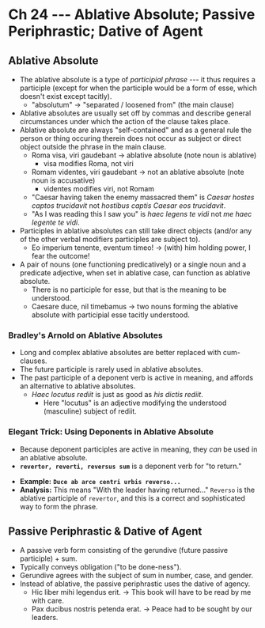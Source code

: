 # Ch 24 --- Ablative Absolute; Passive Periphrastic; Dative of Agent

## Ablative Absolute

- The ablative absolute is a type of *participial phrase* --- it thus requires a participle (except
  for when the participle would be a form of esse, which doesn't exist except tacitly). 
  - "absolutum" $\rightarrow$ "separated / loosened from" (the main clause)
- Ablative absolutes are usually set off by commas and describe general circumstances under which 
  the action of the clause takes place.
- Ablative absolute are always "self-contained" and as a general rule the person or thing occuring therein
  does not occur as subject or direct object outside the phrase in the main clause. 
  - Roma visa, viri gaudebant $\rightarrow$ ablative absolute (note noun is ablative)
    - visa modifies Roma, not viri
  - Romam videntes, viri gaudebant $\rightarrow$ not an ablative absolute (note noun is accusative)
    - videntes modifies viri, not Romam
  - "Caesar having taken the enemy massacred them" is *Caesar hostes captos trucidavit* not 
    *hostibus captis Caesar eos trucidavit*. 
  - "As I was reading this I saw you" is *haec legens te vidi* not *me haec legente te vidi*.
- Participles in ablative absolutes can still take direct objects (and/or any of the other
  verbal modifiers participles are subject to).
  - Eo imperium tenente, eventum timeo! $\rightarrow$ (with) him holding power, I fear the outcome! 
- A pair of nouns (one functioning predicatively) or a single noun and a predicate adjective, when
  set in ablative case, can function as ablative absolute. 
  - There is no participle for esse, but that is the meaning to be understood. 
  - Caesare duce, nil timebamus $\rightarrow$ two nouns forming the ablative absolute with 
    participial esse tacitly understood.

### Bradley's Arnold on Ablative Absolutes

- Long and complex ablative absolutes are better replaced with cum-clauses.
- The future participle is rarely used in ablative absolutes. 
- The past participle of a deponent verb is active in meaning, and affords an alternative to ablative absolutes.
  - *Haec locutus rediit* is just as good as *his dictis rediit*.
    - Here "locutus" is an adjective modifying the understood (masculine) subject of rediit.

### Elegant Trick: Using Deponents in Ablative Absolute 

- Because deponent participles are active in meaning, they *can* be used in an ablative absolute.
- **`revertor, reverti, reversus sum`** is a deponent verb for "to return." 
* **Example:** **`Duce ab arce centri urbis reverso...`**
* **Analysis:** This means "With the leader having returned..." `Reverso` is the ablative participle of `revertor`, and this is a correct and sophisticated way to form the phrase.

## Passive Periphrastic & Dative of Agent

- A passive verb form consisting of the gerundive (future passive participle) + sum. 
- Typically conveys obligation ("to be done-ness").
- Gerundive agrees with the subject of sum in number, case, and gender. 
- Instead of ablative, the passive periphrastic uses the dative of agency.
  - Hic liber mihi legendus erit. $\rightarrow$ This book will have to be read by me with care.
  - Pax ducibus nostris petenda erat. $\rightarrow$ Peace had to be sought by our leaders.

